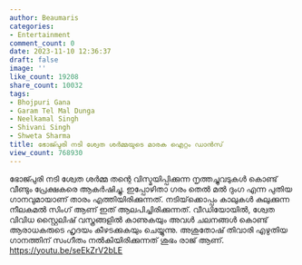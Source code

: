 ```yaml
---
author: Beaumaris
categories:
- Entertainment
comment_count: 0
date: 2023-11-10 12:36:37
draft: false
image: ''
like_count: 19208
share_count: 10032
tags:
- Bhojpuri Gana
- Garam Tel Mal Dunga
- Neelkamal Singh
- Shivani Singh
- Shweta Sharma
title: ഭോജ്പുരി നടി ശ്വേത ശർമ്മയുടെ മാരക ഐറ്റം ഡാൻസ്
view_count: 768930
---
```


ഭോജ്പുരി നടി ശ്വേത ശർമ്മ തന്റെ വിസ്മയിപ്പിക്കുന്ന നൃത്തച്ചുവടുകൾ കൊണ്ട് വീണ്ടും പ്രേക്ഷകരെ ആകർഷിച്ചു. ഇപ്പോഴിതാ ഗരം തെൽ മൽ ദുംഗ എന്ന പുതിയ ഗാനവുമായാണ് താരം എത്തിയിരിക്കുന്നത്. നടിയ്‌ക്കൊപ്പം കാലുകൾ കുലുക്കുന്ന നീലകമൽ സിംഗ് ആണ് ഇത് ആലപിച്ചിരിക്കുന്നത്. വീഡിയോയിൽ, ശ്വേത വിവിധ സ്റ്റൈലിഷ് വസ്ത്രങ്ങളിൽ കാണുകയും അവൾ ചലനങ്ങൾ കൊണ്ട് ആരാധകരുടെ ഹൃദയം കീഴടക്കുകയും ചെയ്യുന്നു. അശുതോഷ് തിവാരി എഴുതിയ ഗാനത്തിന് സംഗീതം നൽകിയിരിക്കുന്നത് ശുഭം രാജ് ആണ്. https://youtu.be/seEkZrV2bLE
